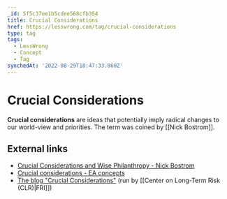 ```yaml
---
_id: 5f5c37ee1b5cdee568cfb354
title: Crucial Considerations
href: https://lesswrong.com/tag/crucial-considerations
type: tag
tags:
  - LessWrong
  - Concept
  - Tag
synchedAt: '2022-08-29T10:47:33.860Z'
---
```

# Crucial Considerations

**Crucial considerations** are ideas that potentially imply radical changes to our world-view and priorities. The term was coined by [[Nick Bostrom]].

External links
--------------

*   [Crucial Considerations and Wise Philanthropy - Nick Bostrom](http://www.stafforini.com/blog/bostrom/)
*   [Crucial considerations - EA concepts](https://concepts.effectivealtruism.org/concepts/the-importance-of-crucial-considerations/)
*   [The blog "Crucial Considerations"](http://crucialconsiderations.org/about/) (run by [[Center on Long-Term Risk (CLR)|FRI]])